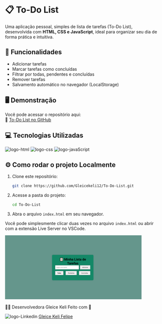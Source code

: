 # 📋 To-Do List

Uma aplicação pessoal, simples de lista de tarefas (To-Do List), desenvolvida com **HTML, CSS e JavaScript**, ideal para organizar seu dia de forma prática e intuitiva.

## 🚀 Funcionalidades

- Adicionar tarefas
- Marcar tarefas como concluídas
- Filtrar por todas, pendentes e concluídas
- Remover tarefas
- Salvamento automático no navegador (LocalStorage)

## 🖥️ Demonstração

Você pode acessar o repositório aqui:  
🔗 [To-Do List no GitHub](https://github.com/Gleicekeli12/To-Do-List.git)

## 💻 Tecnologias Utilizadas

<img src="https://img.shields.io/badge/HTML5-E34F26?style=for-the-badge&logo=html5&logoColor=white" alt="logo-html" />

<img src="https://img.shields.io/badge/CSS3-1572B6?style=for-the-badge&logo=css3&logoColor=white" alt="logo-css"/>

<img src="https://img.shields.io/badge/JavaScript-F7DF1E?style=for-the-badge&logo=javascript&logoColor=black" alt="logo-javaScript"/>

## ⚙️ Como rodar o projeto Localmente

1. Clone este repositório:

   ```bash
   git clone https://github.com/Gleicekeli12/To-Do-List.git
   ```

2. Acesse a pasta do projeto:

   ```bash
   cd To-Do-List
   ```

3. Abra o arquivo `index.html` em seu navegador.

Você pode simplesmente clicar duas vezes no arquivo `index.html` ou abrir com a extensão Live Server no VSCode.

<img src="https://github.com/Gleicekeli12/To-Do-List/blob/main/img/to-do-list.PNG?raw=true" alt="logo" width="450" />

🙋‍♀️ Desenvolvedora Gleice Keli Feito com 💙

<img src="https://img.icons8.com/?size=100&id=84888&format=png&color=999999" alt="logo-Linkedin" width="30" /> <a href="https://www.linkedin.com/in/gleice-keli-felipe9670/">Gleice Keli Felipe</a>
